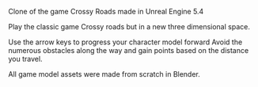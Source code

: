 Clone of the game Crossy Roads made in Unreal Engine 5.4

Play the classic game Crossy roads but in a new three dimensional space.

Use the arrow keys to progress your character model forward
Avoid the numerous obstacles along the way and gain points based on the distance you travel.

All game model assets were made from scratch in Blender.
